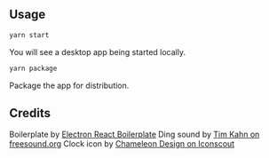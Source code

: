 ## Usage

```bash
yarn start
```

You will see a desktop app being started locally.

```bash
yarn package
```

Package the app for distribution.

## Credits

Boilerplate by [Electron React Boilerplate](https://electron-react-boilerplate.js.org)
Ding sound by [Tim Kahn on freesound.org](https://freesound.org/people/tim.kahn/sounds/91926)
Clock icon by [Chameleon Design on Iconscout](https://iconscout.com)
